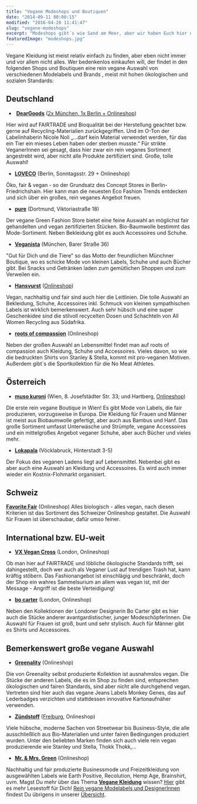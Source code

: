 ```yaml
---
title: "Vegane Modeshops und Boutiquen"
date: "2014-09-11 08:00:15"
modified: "2016-04-20 11:41:47"
slug: "vegane-modeshops"
excerpt: "Modeshops gibt´s wie Sand am Meer, aber wir haben Euch hier die Crème de la Crème herausgesucht, wo man bzw. frau ohne Bedenken rein vegan einkaufen kann. "
featuredImage: "modeshops.jpg"
---
```


Vegane Kleidung ist meist relativ einfach zu finden, aber eben nicht immer und vor allem nicht alles. Wer bedenkenlos einkaufen will, der findet in den folgenden Shops und Boutiquen eine rein vegane Auswahl von verschiedenen Modelabels und Brands , meist mit hohen ökologischen und sozialen Standards:

## Deutschland

*    [**DearGoods**](http://www.deargoods.com/) ([2x München, 1x Berlin + Onlineshop](http://www.onlineshop.deargoods.com/))

Hier wird auf FAIRTRADE und Bioqualität bei der Herstellung geachtet bzw. gerne auf Recycling-Materialien zurückgegriffen. Und im O-Ton der Labelinhaberin Nicole Noli „…darf kein Material verwendet werden, für das ein Tier ein mieses Leben haben oder sterben musste.“ Für strikte VeganerInnen sei gesagt, dass hier zwar ein rein veganes Sortiment angestrebt wird, aber nicht alle Produkte zertifiziert sind. Große, tolle Auswahl!

*   **[LOVECO](http://loveco-shop.de/)** (Berlin, Sonntagsstr. 29 + Onlineshop)

Öko, fair & vegan - so der Grundsatz des Concept Stores in Berlin-Friedrichshain. Hier kann man die neuesten Eco Fashion Trends entdecken und sich über ein großes, rein veganes Angebot freuen.

*   [**pure**](https://www.facebook.com/pure.dortmund/info) (Dortmund, Viktoriastraße 18)

Der vegane Green Fashion Store bietet eine feine Auswahl an möglichst fair gehandelten und vegan zertifizierten Stücken. Bio-Baumwolle bestimmt das Mode-Sortiment. Neben Bekleidung gibt es auch Accessoires und Schuhe.

*   [**Veganista**](http://www.veganista-muc.de/) (München, Barer Straße 36)

"Gut für Dich und die Tiere" so das Motto der freundlichen Münchner Boutique, wo es schicke Mode von kleinen Labels, Schuhe und auch Bücher gibt. Bei Snacks und Getränken laden zum gemütlichen Shoppen und zum Verweilen ein.

*   [**Hansvurst**](http://hansvurst.de/laden/) ([Onlineshop](http://www.hansvurst.de/laden/))

Vegan, nachhaltig und fair sind auch hier die Leitlinien. Die tolle Auswahl an Bekleidung, Schuhe, Accessoires inkl. Schmuck von kleinen sympathischen Labels ist wirklich bemerkenswert. Auch sehr hübsch und eine super Geschenkidee sind die stilvoll recycelten Dosen und Schachteln von All Women Recycling aus Südafrika.

*   [**roots of compassion**](http://www.rootsofcompassion.org/) (Onlineshop)

Neben der großen Auswahl an Lebensmittel findet man auf roots of compassion auch Kleidung, Schuhe und Accessoires. Vieles davon, so wie die bedruckten Shirts von Stanley & Stella, kommt mit pro-veganen Motiven. Außerdem gibt´s die Sportkollektion für die No Meat Athletes.

## Österreich

*   [**muso kuroni**](http://www.muso-koroni.com/) (Wien, 8. Josefstädter Str. 33; und Hartberg, [Onlineshop](http://www.muso-koroni.com/en/start/))

Die erste rein vegane Boutique in Wien! Es gibt Mode von Labels, die fair produzieren, vorzugsweise in Europa. Die Kleidung für Frauen und Männer ist meist aus Biobaumwolle gefertigt, aber auch aus Bambus und Hanf. Das große Sortiment umfasst Unterwäsche und Strümpfe, vegane Accessoires und ein mittelgroßes Angebot veganer Schuhe, aber auch Bücher und vieles mehr.

*   [**Lokapala**](http://lokapala-laden.jimdo.com/) (Vöcklabruck, Hinterstadt 3-5)

Der Fokus des veganen Ladens liegt auf Lebensmittel. Nebenbei gibt es aber auch eine Auswahl an Kleidung und Accessoires. Es wird auch immer wieder ein Kostnix-Flohmarkt organisiert.

## Schweiz

[**Favorite Fair**](http://www.favorite-fair.ch/) (Onlineshop) Alles biologisch - alles vegan, nach diesen Kriterien ist das Sortiment des Schweizer Onlineshop gestaltet. Die Auswahl für Frauen ist überschaubar, dafür umso feiner.

## International bzw. EU-weit

*   **[VX Vegan Cross](http://www.vegancross.com/)** (London, Onlineshop)

Ob man hier auf FAIRTRADE und löbliche ökologische Standards trifft, sei dahingestellt, doch wer auch als Veganer Lust auf trendigen Trash hat, kann kräftig stöbern. Das Fashionangebot ist einschlägig und beschränkt, doch der Shop ein wahres Sammelsurium an allem was vegan ist, mit der Message - Angriff ist die beste Verteidigung!

*   [**bo carter**](http://bocarter.co.uk/#/front_slider_ken_burns/image1) (London, Onlineshop)

Neben den Kollektionen der Londoner Designerin Bo Carter gibt es hier auch die Stücke anderer avantgardistischer, junger ModeschöpferInnen. Die Auswahl für Frauen ist groß, bunt und sehr stylisch. Auch für Männer gibt es Shirts und Accessoires.

## Bemerkenswert große vegane Auswahl

*   **[Greenality](http://www.greenality.de/)** (Onlineshop)

Die von Greenality selbst produzierte Kollektion ist ausnahmslos vegan. Die Stücke der anderen Labels, die es im Shop zu finden sind, entsprechen ökologischen und fairen Standards, sind aber nicht alle durchgehend vegan. Vertreten sind hier auch das vegane Jeans Labels Monkey Genes, das auf Lederbadges verzichten und stattdessen innovative Kartonaufnäher verwenden.

*   [**Zündstoff**](http://www.zuendstoff-clothing.de/) ([Freiburg](http://www.zuendstoff-clothing.de/Home/Ladengeschaeft-Freiburg/), Onlineshop)

Viele hübsche, moderne Sachen von Streetwear bis Business-Style, die alle ausschließlich aus Bio-Materialien und unter fairen Bedingungen produziert wurden. Unter den beliebten Marken finden sich auch viele rein vegan produzierende wie Stanley und Stella, Thokk Thokk,...

*   [**Mr. & Mrs. Green**](http://www.mr-mrs-green.com/) (Onlineshop)

Nachhaltig und fair produzierte Businessmode und Freizeitkleidung von ausgewählten Labels wie Earth Positive, Recolution, Hemp Age, Brainshirt, uvm. Magst Du mehr über das Thema [**Vegane Kleidung**](https://www.veganblatt.com/t/vegane-kleidung) wissen? [Hier](https://www.veganblatt.com/t/vegane-kleidung) gibt es mehr Lesestoff für Dich! [Rein vegane Modelabels und DesignerInnen](https://www.veganblatt.com/vegane-mode-labels) findest Du übrigens in unserer [Übersicht](https://www.veganblatt.com/vegane-mode-labels).